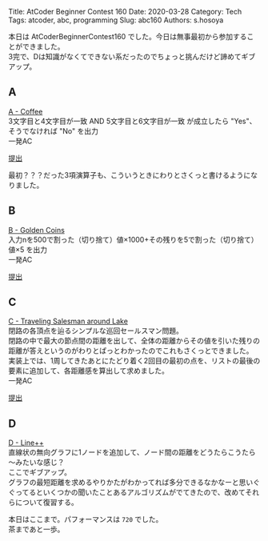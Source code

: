 Title: AtCoder Beginner Contest 160
Date: 2020-03-28
Category: Tech
Tags: atcoder, abc, programming
Slug: abc160
Authors: s.hosoya

本日は AtCoderBeginnerContest160 でした。今日は無事最初から参加することができました。  
3完で、Dは知識がなくてできない系だったのでちょっと挑んだけど諦めてギブアップ。  

## A

[A - Coffee](https://atcoder.jp/contests/abc160/tasks/abc160_a)  
3文字目と4文字目が一致 AND 5文字目と6文字目が一致 が成立したら "Yes"、そうでなければ "No" を出力  
一発AC

[提出](https://atcoder.jp/contests/abc160/submissions/11266646)  

最初？？？だった3項演算子も、こういうときにわりとさくっと書けるようになりました。  

## B

[B - Golden Coins](https://atcoder.jp/contests/abc160/tasks/abc160_b)  
入力nを500で割った（切り捨て）値×1000+その残りを5で割った（切り捨て）値×5 を出力  
一発AC

[提出](https://atcoder.jp/contests/abc160/submissions/11273170)

## C

[C - Traveling Salesman around Lake](https://atcoder.jp/contests/abc160/tasks/abc160_c)  
閉路の各頂点を辿るシンプルな巡回セールスマン問題。  
閉路の中で最大の節点間の距離を出して、全体の距離からその値を引いた残りの距離が答えというのがわりとぱっとわかったのでこれもさくっとできました。  
実装上では、1周してきたあとにたどり着く2回目の最初の点を、リストの最後の要素に追加して、各距離感を算出して求めました。  
一発AC

[提出](https://atcoder.jp/contests/abc160/submissions/11285795)

## D

[D - Line++](https://atcoder.jp/contests/abc160/tasks/abc160_d)  
直線状の無向グラフに1ノードを追加して、ノード間の距離をどうたらこうたら～みたいな感じ？  
ここでギブアップ。  
グラフの最短距離を求めるやりかたがわかってれば多分できるなかなーと思いぐぐってるといくつかの聞いたことあるアルゴリズムがでてきたので、改めてそれらについて復習する。

本日はここまで。パフォーマンスは `720` でした。  
茶まであと一歩。  
